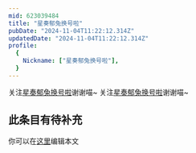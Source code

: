 ```yaml
---
mid: 623039484
title: "星奏郁兔换号啦"
pubDate: "2024-11-04T11:22:12.314Z"
updatedDate: "2024-11-04T11:22:12.314Z"
profile:
  {
    Nickname: ["星奏郁兔换号啦"],
  }
---
```


关注[星奏郁兔换号啦](https://space.bilibili.com/623039484)谢谢喵~ 关注[星奏郁兔换号啦](https://space.bilibili.com/623039484)谢谢喵~

## 此条目有待补充
你可以在[这里](https://github.com/Yuhanawa/VTuber.ICU/edit/master/src/content/v/星奏郁兔换号啦/index.md)编辑本文
